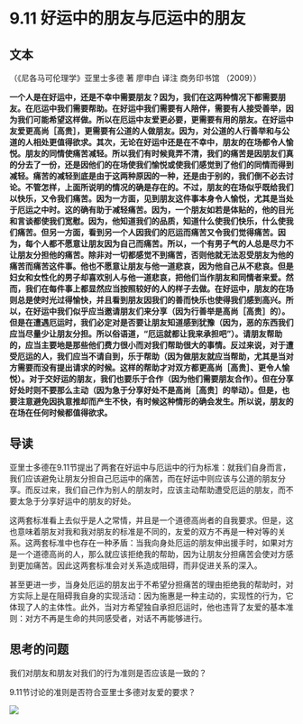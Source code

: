 # 9.11 好运中的朋友与厄运中的朋友

## 文本

（《尼各马可伦理学》亚里士多德 著 廖申白 译注 商务印书馆 （2009））

**一个人是在好运中，还是不幸中需要朋友？因为，我们在这两种情况下都需要朋友。在厄运中我们需要帮助。在好运中我们需要有人陪伴，需要有人接受善举，因为我们可能希望这样做。所以在厄运中友爱更必要，更需要有用的朋友。在好运中友爱更高尚［高贵］，更需要有公道的人做朋友。因为，对公道的人行善举和与公道的人相处更值得欲求。其次，无论在好运中还是在不幸中，朋友的在场都令人愉悦。朋友的同情使痛苦减轻。所以我们有时候竟弄不清，我们的痛苦是因朋友们真的分去了一份，还是因他们的在场使我们愉悦或使我们感觉到了他们的同情而得到减轻。痛苦的减轻到底是由于这两种原因的一种，还是由于别的，我们倒不必去讨论。不管怎样，上面所说明的情况的确是存在的。不过，朋友的在场似乎既给我们以快乐，又令我们痛苦。因为一方面，见到朋友这件事本身令人愉悦，尤其是当处于厄运之中时。这的确有助于减轻痛苦。因为，一个朋友如若是体贴的，他的目光和言谈都使我们宽慰。因为，他知道我们的品质，知道什么使我们快乐，什么使我们痛苦。但另一方面，看到另一个人因我们的厄运而痛苦又令我们觉得痛苦。因为，每个人都不愿意让朋友因为自己而痛苦。所以，一个有男子气的人总是尽力不让朋友分担他的痛苦。除非对一切都感觉不到痛苦，否则他就无法忍受朋友为他的痛苦而痛苦这件事。他也不愿意让朋友与他一道悲哀，因为他自己从不悲哀。但是妇女和女性化的男子却喜欢别人与他一道悲哀，把他们当作朋友和同情者来爱。然而，我们在每件事上都显然应当按照较好的人的样子去做。在好运中，朋友的在场则总是使时光过得愉快，并且看到朋友因我们的善而快乐也使得我们感到高兴。所以，在好运中我们似乎应当邀请朋友们来分享（因为行善举是高尚［高贵］的）。但是在遭遇厄运时，我们必定对是否要让朋友知道感到犹豫（因为，恶的东西我们应当尽量少让朋友分担。所以俗语道，“厄运就都让我来承担吧”）。请朋友帮助的，应当主要地是那些他们费力很小而对我们帮助很大的事情。反过来说，对于遭受厄运的人，我们应当不请自到，乐于帮助（因为做朋友就应当帮助，尤其是当对方需要而没有提出请求的时候。这样的帮助才对双方都更高尚［高贵］、更令人愉悦）。对于交好运的朋友，我们也要乐于合作（因为他们需要朋友合作）。但在分享好处时则不要那么主动（因为急于分享好处不是高尚［高贵］的举动）。但是，也要注意避免因执意推却而产生不快，有时候这种情形的确会发生。所以说，朋友的在场在任何时候都值得欲求。**

## 导读

亚里士多德在9.11节提出了两套在好运中与厄运中的行为标准：就我们自身而言，我们应该避免让朋友分担自己厄运中的痛苦，而在好运中则应该与公道的朋友分享。而反过来，我们自己作为别人的朋友时，应该主动帮助遭受厄运的朋友，而不要太急于分享好运中的朋友的好处。

这两套标准看上去似乎是人之常情，并且是一个道德高尚者的自我要求。但是，这也意味着朋友对我和我对朋友的标准是不同的，友爱的双方不再是一种对等的关系。这两套标准中也存在一种矛盾：当我向身处厄运的朋友伸出援手时，如果对方是一个道德高尚的人，那么就应该拒绝我的帮助，因为让朋友分担痛苦会使对方感到更加痛苦。因此这两套标准会对关系造成阻碍，而非促进关系的深入。

甚至更进一步，当身处厄运的朋友出于不希望分担痛苦的理由拒绝我的帮助时，对方实际上是在阻碍我自身的实现活动：因为施惠是一种主动的，实现性的行为，它体现了人的主体性。此外，当对方希望独自承担厄运时，他也违背了友爱的基本准则：对方不再是生命的共同感受者，对话不再能够进行。

## 思考的问题

我们对朋友和朋友对我们的行为准则是否应该是一致的？

9.11节讨论的准则是否符合亚里士多德对友爱的要求？

![](../.gitbook/assets/qr.png)

